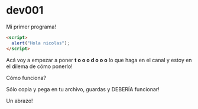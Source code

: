 # dev001
Mi primer programa!
```html
<script>
  alert("Hola nicolas");
</script>
```
Acá voy a empezar a poner **t o o o d o o o** lo que haga en el canal y estoy en el dilema de cómo ponerlo!

Cómo funciona?

Sólo copia y pega en tu archivo, guardas y DEBERÍA funcionar!

Un abrazo!
